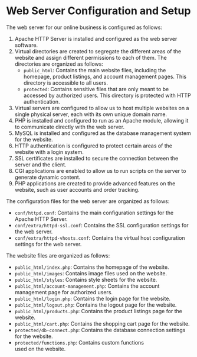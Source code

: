 # Web Server Configuration and Setup

The web server for our online business is configured as follows:

1. Apache HTTP Server is installed and configured as the web server software.
2. Virtual directories are created to segregate the different areas of the website and assign different permissions to each of them. The directories are organized as follows:
   - `public_html`: Contains the main website files, including the homepage, product listings, and account management pages. This directory is accessible to all users.
   - `protected`: Contains sensitive files that are only meant to be accessed by authorized users. This directory is protected with HTTP authentication.
3. Virtual servers are configured to allow us to host multiple websites on a single physical server, each with its own unique domain name.
4. PHP is installed and configured to run as an Apache module, allowing it to communicate directly with the web server.
5. MySQL is installed and configured as the database management system for the website.
6. HTTP authentication is configured to protect certain areas of the website with a login system.
7. SSL certificates are installed to secure the connection between the server and the client.
8. CGI applications are enabled to allow us to run scripts on the server to generate dynamic content.
9. PHP applications are created to provide advanced features on the website, such as user accounts and order tracking.

The configuration files for the web server are organized as follows:

- `conf/httpd.conf`: Contains the main configuration settings for the Apache HTTP Server.
- `conf/extra/httpd-ssl.conf`: Contains the SSL configuration settings for the web server.
- `conf/extra/httpd-vhosts.conf`: Contains the virtual host configuration settings for the web server.

The website files are organized as follows:

- `public_html/index.php`: Contains the homepage of the website.
- `public_html/images`: Contains image files used on the website.
- `public_html/styles`: Contains style sheets for the website.
- `public_html/account-management.php`: Contains the account management page for authorized users.
- `public_html/login.php`: Contains the login page for the website.
- `public_html/logout.php`: Contains the logout page for the website.
- `public_html/products.php`: Contains the product listings page for the website.
- `public_html/cart.php`: Contains the shopping cart page for the website.
- `protected/db-connect.php`: Contains the database connection settings for the website.
- `protected/functions.php`: Contains custom functions used on the website.
